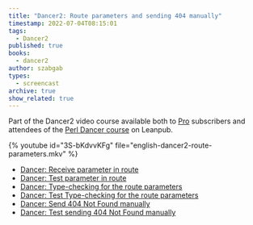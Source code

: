 ```yaml
---
title: "Dancer2: Route parameters and sending 404 manually"
timestamp: 2022-07-04T08:15:01
tags:
  - Dancer2
published: true
books:
  - dancer2
author: szabgab
types:
  - screencast
archive: true
show_related: true
---
```



Part of the Dancer2 video course available both to [Pro](/pro) subscribers and attendees of the [Perl Dancer course](https://leanpub.com/c/dancer) on Leanpub.


{% youtube id="3S-bKdvvKFg" file="english-dancer2-route-parameters.mkv" %}

* [Dancer: Receive parameter in route](https://code-maven.com/slides/dancer/receive-parameter-in-route-dancer)
* [Dancer: Test parameter in route](https://code-maven.com/slides/dancer/test-parameter-in-route-dancer)
* [Dancer: Type-checking for the route parameters](https://code-maven.com/slides/dancer/type-checking-for-the-route-parameters)
* [Dancer: Test Type-checking for the route parameters](https://code-maven.com/slides/dancer/test-type-checking-for-the-route-parameters)
* [Dancer: Send 404 Not Found manually](https://code-maven.com/slides/dancer/send-404-not-found-manually-dancer)
* [Dancer: Test sending 404 Not Found manually](https://code-maven.com/slides/dancer/test-send-404-not-found-manually-dancer)

